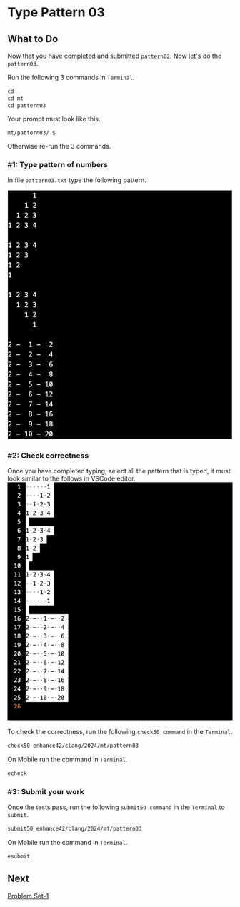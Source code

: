 Type Pattern 03
===============

What to Do
----------
Now that you have completed and submitted `pattern02`. Now let's do the `pattern03`.

Run the following 3 commands in `Terminal`.

    cd
    cd mt
    cd pattern03

Your prompt must look like this.

    mt/pattern03/ $

Otherwise re-run the 3 commands.

### #1: Type pattern of numbers

In file `pattern03.txt` type the following pattern.

![pattern03](./pattern03.png)  

### #2: Check correctness
Once you have completed typing, select all the pattern that is typed, it must look similar to the follows in VSCode editor.  
![pattern03-selected](./pattern03-selected.png)  
  
To check the correctness, run the following `check50 command` in the `Terminal`.  
```bash
check50 enhance42/clang/2024/mt/pattern03
```
On Mobile run the command in `Terminal`.
```bash
echeck
```

### #3: Submit your work
Once the tests pass, run the following `submit50 command` in the `Terminal` to `submit`.
```bash
submit50 enhance42/clang/2024/mt/pattern03
```
On Mobile run the command in `Terminal`.
```bash
esubmit
```

Next
----
[Problem Set-1](../../1/)
